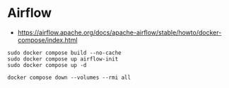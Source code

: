 # Airflow

- https://airflow.apache.org/docs/apache-airflow/stable/howto/docker-compose/index.html

```{bash}
sudo docker compose build --no-cache
sudo docker compose up airflow-init
sudo docker compose up -d 
```

```{bash}
docker compose down --volumes --rmi all
```
